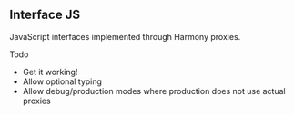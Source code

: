 Interface JS
----

JavaScript interfaces implemented through Harmony proxies.


Todo 

 - Get it working!
 - Allow optional typing
 - Allow debug/production modes where production does not use actual proxies